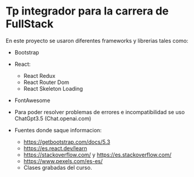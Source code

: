 # Tp integrador para la carrera de FullStack

En este proyecto se usaron diferentes frameworks y librerias tales como:

- Bootstrap
- React:
   - React Redux
   - React Router Dom
   - React Skeleton Loading
- FontAwesome

- Para poder resolver problemas de errores e incompatibilidad se uso ChatGpt3.5 (Chat.openai.com)

- Fuentes donde saque informacion:
    - https://getbootstrap.com/docs/5.3
    - https://es.react.dev/learn
    - https://stackoverflow.com/ y https://es.stackoverflow.com/
    - https://www.pexels.com/es-es/
    - Clases grabadas del curso.
    


